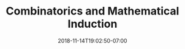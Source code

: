 ---
title: 'Combinatorics and Mathematical Induction'
date: 2018-11-14T19:02:50-07:00
draft: false
weight: 4
---